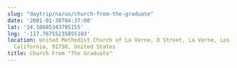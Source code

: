 ```yaml
---
slug: "daytrip/na/us/church-from-the-graduate"
date: '2001-01-30T04:37:00'
lat: '34.10885343795155'
lng: '-117.76755235855103'
location: United Methodist Church of La Verne, D Street, La Verne, Los Angeles County,
  California, 91750, United States
title: Church From "The Graduate"
---
```



